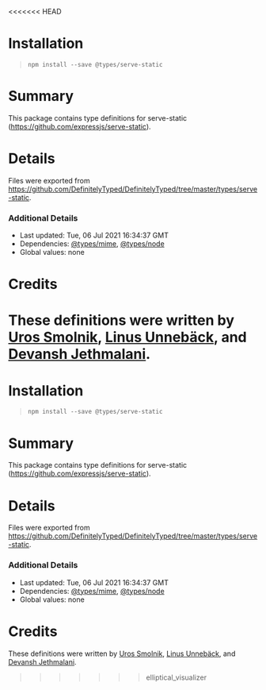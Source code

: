 <<<<<<< HEAD
# Installation
> `npm install --save @types/serve-static`

# Summary
This package contains type definitions for serve-static (https://github.com/expressjs/serve-static).

# Details
Files were exported from https://github.com/DefinitelyTyped/DefinitelyTyped/tree/master/types/serve-static.

### Additional Details
 * Last updated: Tue, 06 Jul 2021 16:34:37 GMT
 * Dependencies: [@types/mime](https://npmjs.com/package/@types/mime), [@types/node](https://npmjs.com/package/@types/node)
 * Global values: none

# Credits
These definitions were written by [Uros Smolnik](https://github.com/urossmolnik), [Linus Unnebäck](https://github.com/LinusU), and [Devansh Jethmalani](https://github.com/devanshj).
=======
# Installation
> `npm install --save @types/serve-static`

# Summary
This package contains type definitions for serve-static (https://github.com/expressjs/serve-static).

# Details
Files were exported from https://github.com/DefinitelyTyped/DefinitelyTyped/tree/master/types/serve-static.

### Additional Details
 * Last updated: Tue, 06 Jul 2021 16:34:37 GMT
 * Dependencies: [@types/mime](https://npmjs.com/package/@types/mime), [@types/node](https://npmjs.com/package/@types/node)
 * Global values: none

# Credits
These definitions were written by [Uros Smolnik](https://github.com/urossmolnik), [Linus Unnebäck](https://github.com/LinusU), and [Devansh Jethmalani](https://github.com/devanshj).
>>>>>>> elliptical_visualizer
